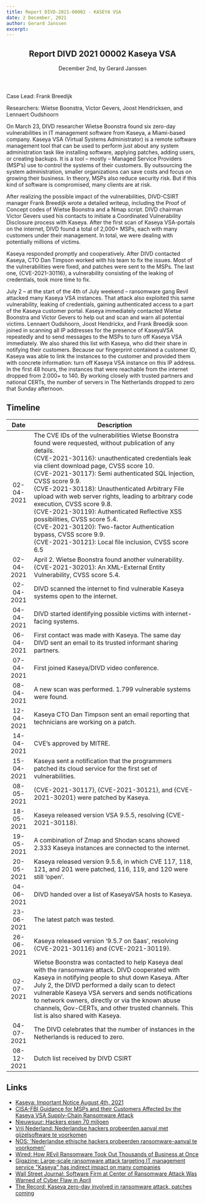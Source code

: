 ```yaml
---
title: Report DIVD-2021-00002 - KASEYA VSA
date: 2 December, 2021
author: Gerard Janssen
excerpt:  
---
```

<header>
    <h2>Report DIVD 2021 00002 Kaseya VSA</h2>
    <span>December 2nd, by Gerard Janssen</span>
</header>
Case Lead: Frank Breedijk

Researchers: Wietse Boonstra, Victor Gevers, Joost Hendricksen, and Lennaert Oudshoorn


On March 23, DIVD researcher Wietse Boonstra found six zero-day vulnerabilities in IT management software from Kaseya, a Miami-based company. Kaseya VSA (Virtual Systems Administrator) is a remote software management tool that can be used to perform just about any system administration task like installing software, applying patches, adding users, or creating backups. It is a tool –  mostly –  Managed Service Providers (MSP’s) use to control the systems of their customers. By outsourcing the system administration, smaller organizations can save costs and focus on growing their business. In theory, MSPs also reduce security risk. But if this kind of software is compromised, many clients are at risk.

After realizing the possible impact of the vulnerabilities, DIVD-CSIRT manager Frank Breedijk wrote a detailed writeup, including the Proof of Concept codes of Wietse Boonstra and a Nmap script. DIVD chairman Victor Gevers used his contacts to initiate a Coordinated Vulnerability Disclosure process with Kaseya. After the first scan of Kaseya VSA-portals on the internet, DIVD found a total of 2,000+ MSPs, each with many customers under their management. In total, we were dealing with potentially millions of victims.

Kaseya responded promptly and cooperatively. After DIVD contacted Kaseya, CTO Dan Timpson worked with his team to fix the issues. Most of the vulnerabilities were fixed, and patches were sent to the MSPs. The last one, {CVE-2021-30116}, a vulnerability consisting of the leaking of credentials, took more time to fix.

July 2 – at the start of the 4th of July weekend – ransomware gang Revil attacked many Kaseya VSA instances. That attack also exploited this same vulnerability, leaking of credentials, gaining authenticated access to a part of the Kaseya customer portal. Kaseya immediately contacted Wietse Boonstra and Victor Gevers to help out and scan and warn all potential victims. Lennaert Oudshoorn, Joost Hendrickx, and Frank Breedijk soon joined in scanning all IP addresses for the presence of KaseyaVSA repeatedly and to send messages to the MSPs to turn off Kaseya VSA immediately. We also shared this list with Kaseya, who did their share in notifying their customers. Because our fingerprint contained a customer ID, Kaseya was able to link the instances to the customer and provided them with concrete information: turn off Kaseya VSA instance on this IP address. In the first 48 hours, the instances that were reachable from the internet dropped from 2.000+ to 140. By working closely with trusted partners and national CERTs, the number of servers in The Netherlands dropped to zero that Sunday afternoon.

## Timeline
| Date | Description |
|:-----:|-------------|
| 02-04-2021 | The CVE IDs of the vulnerabilities Wietse Boonstra found were requested, without publication of any details. <br/>{CVE-2021-30116}: unauthenticated credentials leak via client download page, CVSS score 10. <br/>{CVE-2021-30117}: Semi authenticated SQL Injection, CVSS score 9.9. <br/>{CVE-2021-30118}: Unauthenticated Arbitrary File upload with web server rights, leading to arbitrary code execution, CVSS score 9.8. <br/>{CVE-2021-30119}: Authenticated Reflective XSS possibilities, CVSS score 5.4. <br/>{CVE-2021-30120}: Two-factor Authentication bypass, CVSS score 9.9. <br/>{CVE-2021-30121}: Local file inclusion, CVSS score 6.5 |
| 02-04-2021 | April 2. Wietse Boonstra found another vulnerability. <br/>{CVE-2021-30201}: An XML-External Entity Vulnerability, CVSS score 5.4. |
| 02-04-2021 |	DIVD scanned the internet to find vulnerable Kaseya systems open to the internet. |
| 04-04-2021 |	DIVD started identifying possible victims with internet-facing systems. |
| 06-04-2021 |	First contact was made with Kaseya. The same day DIVD sent an email to its trusted informant sharing partners. |
| 07-04-2021 |	First joined Kaseya/DIVD video conference. |
| 08-04-2021 |	A new scan was performed. 1.799 vulnerable systems were found. |
| 12-04-2021 |	Kaseya CTO Dan Timpson sent an email reporting that technicians are working on a patch. |
| 14-04-2021 |	CVE’s approved by MITRE. |
| 15-04-2021 |	Kaseya sent a notification that the programmers patched its cloud service for the first set of vulnerabilities. |
| 08-05-2021 |	{CVE-2021-30117}, {CVE-2021-30121}, and {CVE-2021-30201} were patched by Kaseya. |
| 18-05-2021 |	Kaseya released version VSA 9.5.5, resolving {CVE-2021-30118}. |
| 19-05-2021 |	A combination of Zmap and Shodan scans showed 2.333 Kaseya instances are connected to the internet. |
| 20-05-2021 |	Kaseya released version 9.5.6, in which CVE 117, 118, 121, and 201 were patched, 116, 119, and 120 were still ‘open’. |
| 04-06-2021 |	DIVD handed over a list of KaseyaVSA hosts to Kaseya. |
| 23-06-2021 |	The latest patch was tested. |
| 26-06-2021 |	Kaseya released version ‘9.5.7 on Saas’, resolving {CVE-2021-30116} and {CVE-2021-30119}. |
| 02-07-2021 |	Wietse Boonstra was contacted to help Kaseya deal with the ransomware attack. DIVD cooperated with Kaseya in notifying people to shut down Kaseya. After July 2, the DIVD performed a daily scan to detect vulnerable Kaseya VSA servers and sends notifications to network owners, directly or via the known abuse channels, Gov-CERTs, and other trusted channels. This list is also shared with Kaseya. |
| 04-07-2021 |	The DIVD celebrates that the number of instances in the Netherlands is reduced to zero. |
| 08-12-2021 |	Dutch list received by DIVD CSIRT |

## Links
- [Kaseya: Important Notice August 4th, 2021](https://helpdesk.kaseya.com/hc/en-gb/articles/4403440684689-Important-Notice-July-3rd-2021)
- [CISA-FBI Guidance for MSPs and their Customers Affected by the Kaseya VSA Supply-Chain Ransomware Attack](https://us-cert.cisa.gov/ncas/current-activity/2021/07/04/cisa-fbi-guidance-msps-and-their-customers-affected-kaseya-vsa)
- [Nieuwsuur: Hackers eisen 70 miljoen](https://www.npostart.nl/nieuwsuur/05-07-2021/VPWON_1324266)
- [Vrij Nederland: Nederlandse hackers probeerden aanval met gijzelsoftware te voorkomen](https://www.vn.nl/divd/)
- [NOS: 'Nederlandse ethische hackers probeerden ransomware-aanval te voorkomen'](https://nos.nl/artikel/2387973-nederlandse-ethische-hackers-probeerden-ransomware-aanval-te-voorkomen)
- [Wired: How REvil Ransomware Took Out Thousands of Business at Once](https://www.wired.com/story/revil-ransomware-supply-chain-technique)
- [Gigazine: Large-scale ransomware attack targeting IT management service "Kaseya" has indirect impact on many companies](https://gigazine.net/news/20210705-revil-ransomeware-gang-msp-supply-chain-attack/)
- [Wall Street Journal: Software Firm at Center of Ransomware Attack Was Warned of Cyber Flaw in April](https://www.wsj.com/articles/software-firm-at-center-of-ransomware-attack-was-warned-of-cyber-flaw-in-april-11625673291?mod=hp_lead_pos4)
- [The Record: Kaseya zero-day involved in ransomware attack, patches coming](https://therecord.media/kaseya-zero-day-involved-in-ransomware-attack-patches-coming/)
